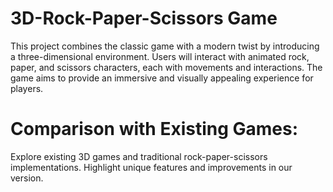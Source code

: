 # 3D-Rock-Paper-Scissors Game
This project combines the classic game with a modern twist by introducing a three-dimensional environment. Users will interact with animated rock, paper, and scissors characters, each with  movements and interactions. The game aims to provide an immersive and visually appealing experience for players.

# Comparison with Existing Games:

Explore existing 3D games and traditional rock-paper-scissors implementations.
Highlight unique features and improvements in our version.
